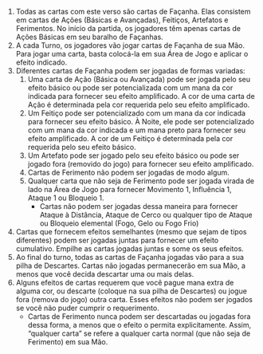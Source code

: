 1. Todas as cartas com este verso são cartas de Façanha. Elas consistem em cartas de Ações (Básicas e Avançadas), Feitiços, Artefatos e Ferimentos. No início da partida, os jogadores têm apenas cartas de Ações Básicas em seu baralho de Façanhas.
2. A cada Turno, os jogadores vão jogar cartas de Façanha de sua Mão. Para jogar uma carta, basta colocá-la em sua Área de Jogo e aplicar o efeito indicado.
3. Diferentes cartas de Façanha podem ser jogadas de formas variadas:
	1. Uma carta de Ação (Básica ou Avançada) pode ser jogada pelo seu efeito básico ou pode ser potencializada com um mana da cor indicada para fornecer seu efeito amplificado. A cor de uma carta de Ação é determinada pela cor requerida pelo seu efeito amplificado.
	2. Um Feitiço pode ser potencializado com um mana da cor indicada para fornecer seu efeito básico. À Noite, ele pode ser potencializado com um mana da cor indicada e um mana preto para fornecer seu efeito amplificado. A cor de um Feitiço é determinada pela cor requerida pelo seu efeito básico.
	3. Um Artefato pode ser jogado pelo seu efeito básico ou pode ser jogado fora (removido do jogo) para fornecer seu efeito amplificado.
	4. Cartas de Ferimento não podem ser jogadas de modo algum.
	5. Qualquer carta que não seja de Ferimento pode ser jogada virada de lado na Área de Jogo para fornecer Movimento 1, Influência 1, Ataque 1 ou Bloqueio 1.
		- Cartas não podem ser jogadas dessa maneira para fornecer Ataque à Distância, Ataque de Cerco ou qualquer tipo de Ataque ou Bloqueio elemental (Fogo, Gelo ou Fogo Frio)
4. Cartas que fornecem efeitos semelhantes (mesmo que sejam	 de tipos diferentes) podem ser jogadas juntas para fornecer um efeito cumulativo. Empilhe as cartas jogadas juntas e some os seus efeitos.
5. Ao final do turno, todas as cartas de Façanha jogadas vão para a sua pilha de Descartes. Cartas não jogadas permanecerão em sua Mão, a menos que você decida descartar uma ou mais delas.
6. Alguns efeitos de cartas requerem que você pague mana extra de alguma cor, ou descarte (coloque na sua pilha de Descartes) ou jogue fora (remova do jogo) outra carta. Esses efeitos não podem ser jogados se você não puder cumprir o requerimento.
	- Cartas de Ferimento nunca podem ser descartadas ou jogadas fora dessa forma, a menos que o efeito o permita explicitamente. Assim, “qualquer carta” se refere a qualquer carta normal (que não seja de Ferimento) em sua Mão.